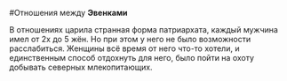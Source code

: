 #Отношения между **Эвенками**

В отношениях царила странная форма патриархата, каждый мужчина имел от 2х до 5 жён. Но при этом у него не было возможности расслабиться. Женщины всё время от него что-то хотели, и единственным способ отдохнуть для него, было пойти на охоту добывать северных млекопитающих.